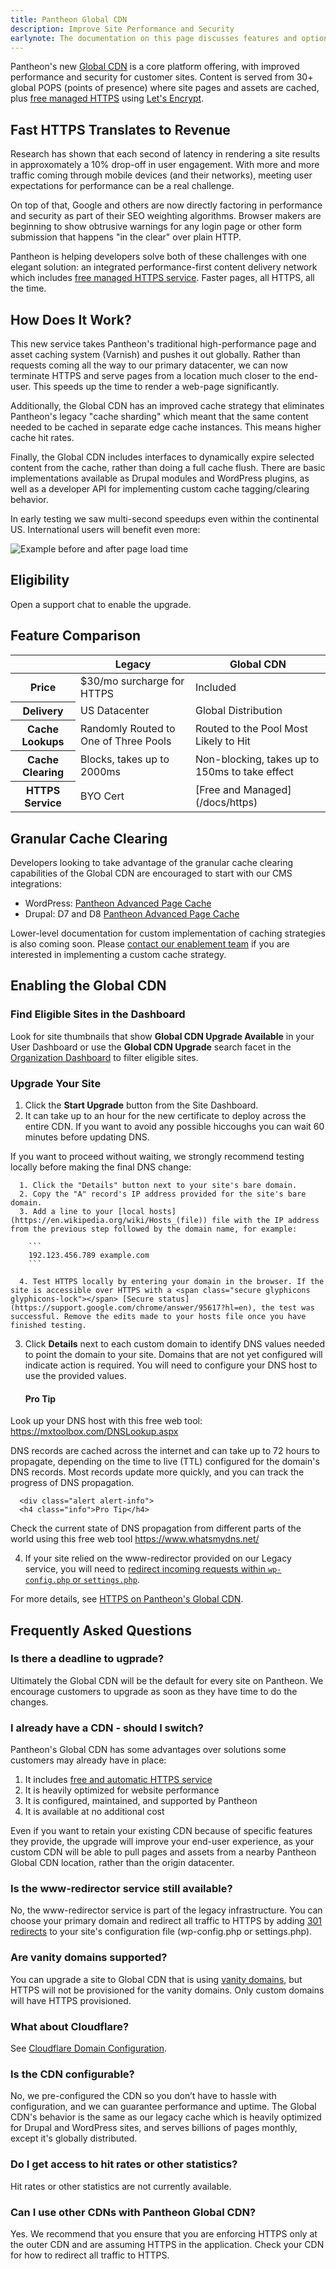 ```yaml
---
title: Pantheon Global CDN
description: Improve Site Performance and Security
earlynote: The documentation on this page discusses features and options that are not available across the entire platform.
---
```


Pantheon's new [Global CDN](https://pantheon.io/global-cdn) is a core platform offering, with improved performance and security for customer sites. Content is served from 30+ global POPS (points of presence) where site pages and assets are cached, plus [free managed HTTPS](/docs/https) using [Let's Encrypt](https://letsencrypt.org).

## Fast HTTPS Translates to Revenue
Research has shown that each second of latency in rendering a site results in approxomately a 10% drop-off in user engagement. With more and more traffic coming through mobile devices (and their networks), meeting user expectations for performance can be a real challenge.

On top of that, Google and others are now directly factoring in performance and security as part of their SEO weighting algorithms. Browser makers are beginning to show obtrusive warnings for any login page or other form submission that happens "in the clear" over plain HTTP.

Pantheon is helping developers solve both of these challenges with one elegant solution: an integrated performance-first content delivery network which includes [free managed HTTPS service](/docs/https). Faster pages, all HTTPS, all the time.

## How Does It Work?
This new service takes Pantheon's traditional high-performance page and asset caching system (Varnish) and pushes it out globally. Rather than requests coming all the way to our primary datacenter, we can now terminate HTTPS and serve pages from a location much closer to the end-user. This speeds up the time to render a web-page significantly.

Additionally, the Global CDN has an improved cache strategy that eliminates Pantheon's legacy "cache sharding" which meant that the same content needed to be cached in separate edge cache instances. This means higher cache hit rates.

Finally, the Global CDN includes interfaces to dynamically expire selected content from the cache, rather than doing a full cache flush. There are basic implementations available as Drupal modules and WordPress plugins, as well as a developer API for implementing custom cache tagging/clearing behavior.

In early testing we saw multi-second speedups even within the continental US. International users will benefit even more:

![Example before and after page load time](/docs/assets/images/global-cdn-time-to-load.png)

## Eligibility
Open a support chat to enable the upgrade.

## Feature Comparison
<table class="table  table-bordered table-responsive">
  <thead>
    <tr>
      <th></th>
      <th>Legacy</th>
      <th>Global CDN</th>
    </tr>
  </thead>
  <tbody>
    <tr>
      <th>Price</th>
      <td>$30/mo surcharge for HTTPS</td>
      <td>Included</td>
    </tr>
    <tr>
      <th>Delivery</th>
      <td>US Datacenter</td>
      <td>Global Distribution</td>
    </tr>
    <tr>
      <th>Cache Lookups</th>
      <td>Randomly Routed to One of Three Pools</td>
      <td>Routed to the Pool Most Likely to Hit</td>
    </tr>
    <tr>
      <th>Cache Clearing</th>
      <td>Blocks, takes up to 2000ms</td>
      <td>Non-blocking, takes up to 150ms to take effect</td>
    </tr>
    <tr>
      <th>HTTPS Service</th>
      <td>BYO Cert</td>
      <td markdown="1">[Free and Managed](/docs/https)</td>
    </tr>
  </tbody>
</table>

## Granular Cache Clearing

Developers looking to take advantage of the granular cache clearing capabilities of the Global CDN are encouraged to start with our CMS integrations:


- WordPress: [Pantheon Advanced Page Cache](https://github.com/pantheon-systems/pantheon-advanced-page-cache)
- Drupal: D7 and D8 [Pantheon Advanced Page Cache](https://www.drupal.org/project/pantheon_advanced_page_cache)

Lower-level documentation for custom implementation of caching strategies is also coming soon. Please [contact our enablement team](https://pantheon.io/agencies/learn-pantheon) if you are interested in implementing a custom cache strategy.

## Enabling the Global CDN

### Find Eligible Sites in the Dashboard
Look for site thumbnails that show **Global CDN Upgrade Available** in your User Dashboard or use the **Global CDN Upgrade** search facet in the [Organization Dashboard](/docs/organization-dashboard/#filter-sites) to filter eligible sites.

### Upgrade Your Site

1. Click the **Start Upgrade** button from the Site Dashboard.
2. It can take up to an hour for the new certificate to deploy across the entire CDN. If you want to avoid any possible hiccoughs you can wait 60 minutes before updating DNS.

  If you want to proceed without waiting, we strongly recommend testing locally before making the final DNS change:

      1. Click the "Details" button next to your site's bare domain.
      2. Copy the "A" record's IP address provided for the site's bare domain.
      3. Add a line to your [local hosts](https://en.wikipedia.org/wiki/Hosts_(file)) file with the IP address from the previous step followed by the domain name, for example:

        ```
        192.123.456.789 example.com
        ```

      4. Test HTTPS locally by entering your domain in the browser. If the site is accessible over HTTPS with a <span class="secure glyphicons glyphicons-lock"></span> [Secure status](https://support.google.com/chrome/answer/95617?hl=en), the test was successful. Remove the edits made to your hosts file once you have finished testing.


3. Click **Details** next to each custom domain to identify DNS values needed to point the domain to your site. Domains that are not yet configured will indicate action is required. You will need to configure your DNS host to use the provided values.

    <div class="alert alert-info">
    <h4 class="info">Pro Tip</h4>
Look up your DNS host with this free web tool: <a href="https://mxtoolbox.com/DNSLookup.aspx">https://mxtoolbox.com/DNSLookup.aspx</a>
</div>

  DNS records are cached across the internet and can take up to 72 hours to propagate, depending on the time to live (TTL) configured for the domain's DNS records. Most records update more quickly, and you can track the progress of DNS propagation.

      <div class="alert alert-info">
      <h4 class="info">Pro Tip</h4>
Check the current state of DNS propagation from different parts of the world using this free web tool <a href="https://www.whatsmydns.net/">https://www.whatsmydns.net/</a>
</div>

4. If your site relied on the www-redirector provided on our Legacy service, you will need to [redirect incoming requests within `wp-config.php` or `settings.php`](/docs/guides/launch/redirects/).

For more details, see [HTTPS on Pantheon's Global CDN](/docs/https).

## Frequently Asked Questions

### Is there a deadline to ugprade?
Ultimately the Global CDN will be the default for every site on Pantheon. We encourage customers to upgrade as soon as they have time to do the changes.

### I already have a CDN - should I switch?
Pantheon's Global CDN has some advantages over solutions some customers may already have in place:

1. It includes [free and automatic HTTPS service](/docs/https)
2. It is heavily optimized for website performance
3. It is configured, maintained, and supported by Pantheon
4. It is available at no additional cost

Even if you want to retain your existing CDN because of specific features they provide, the upgrade will improve your end-user experience, as your custom CDN will be able to pull pages and assets from a nearby Pantheon Global CDN location, rather than the origin datacenter.

### Is the www-redirector service still available?
No, the www-redirector service is part of the legacy infrastructure. You can choose your primary domain and redirect all traffic to HTTPS by adding [301 redirects](/docs/guides/launch/redirects/) to your site's configuration file (wp-config.php or settings.php).

### Are vanity domains supported?
You can upgrade a site to Global CDN that is using [vanity domains](/docs/vanity-domains/), but HTTPS will not be provisioned for the vanity domains. Only custom domains will have HTTPS provisioned.

### What about Cloudflare?
See [Cloudflare Domain Configuration](/docs/cloudflare/).

### Is the CDN configurable?
No, we pre-configured the CDN so you don’t have to hassle with configuration, and we can guarantee performance and uptime. The Global CDN's behavior is the same as our legacy cache which is heavily optimized for Drupal and WordPress sites, and serves billions of pages monthly, except it's globally distributed.

### Do I get access to hit rates or other statistics?
Hit rates or other statistics are not currently available.

### Can I use other CDNs with Pantheon Global CDN?
Yes. We recommend that you ensure that you are enforcing HTTPS only at the outer CDN and are assuming HTTPS in the application. Check your CDN for how to redirect all traffic to HTTPS.
